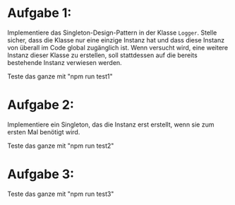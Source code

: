 # Aufgabe 1:

Implementiere das Singleton-Design-Pattern in der Klasse `Logger`. Stelle sicher, dass die Klasse nur eine einzige
Instanz hat und dass diese Instanz von überall im Code global zugänglich ist. Wenn versucht wird, eine weitere Instanz
dieser Klasse zu erstellen, soll stattdessen auf die bereits bestehende Instanz verwiesen werden.

Teste das ganze mit "npm run test1"

# Aufgabe 2:

Implementiere ein Singleton, das die Instanz erst erstellt, wenn sie zum ersten Mal benötigt wird.

Teste das ganze mit "npm run test2"

# Aufgabe 3:

Teste das ganze mit "npm run test3"



